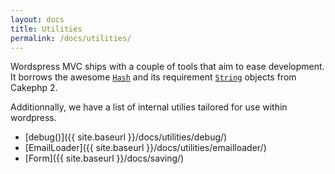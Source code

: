 ```yaml
---
layout: docs
title: Utilities
permalink: /docs/utilities/
---
```


Wordspress MVC ships with a couple of tools that aim to ease development. It borrows the awesome [`Hash`](http://book.cakephp.org/2.0/en/core-utility-libraries/hash.html) and its requirement [`String`](http://book.cakephp.org/2.0/en/core-utility-libraries/string.html) objects from Cakephp 2.

Additionnally, we have a list of internal utilies tailored for use within wordpress.

* [debug()]({{ site.baseurl }}/docs/utilities/debug/)
* [EmailLoader]({{ site.baseurl }}/docs/utilities/emailloader/)
* [Form]({{ site.baseurl }}/docs/saving/)

